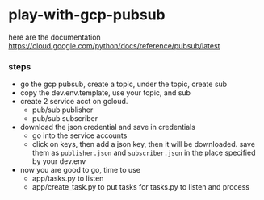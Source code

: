 # play-with-gcp-pubsub

here are the documentation
https://cloud.google.com/python/docs/reference/pubsub/latest

### steps

* go the gcp pubsub, create a topic, under the topic, create sub
* copy the dev.env.template, use your topic, and sub
* create 2 service acct on gcloud. 
    * pub/sub publisher
    * pub/sub subscriber
* download the json credential and save in credentials
    * go into the service accounts
    * click on keys, then add a json key, then it will be downloaded. save them as `publisher.json` and `subscriber.json` in the place specified by your dev.env
* now you are good to go, time to use
    * app/tasks.py to listen
    * app/create_task.py to put tasks for tasks.py to listen and process
    


